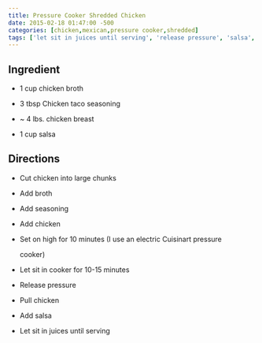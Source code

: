 ```yaml
---
title: Pressure Cooker Shredded Chicken
date: 2015-02-18 01:47:00 -500
categories: [chicken,mexican,pressure cooker,shredded]
tags: ['let sit in juices until serving', 'release pressure', 'salsa', 'pull chicken', 'add chicken', 'let sit in cooker for 10-15 minutes', 'set on high for 10 minutes (i use an electric cuisinart pressure cooker)', 'cut chicken into large chunks', 'chicken broth', 'chicken breast', 'add salsa', 'add broth', 'chicken taco seasoning', 'add seasoning']
---
```


## Ingredient



-   1 cup chicken broth

-   3 tbsp Chicken taco seasoning

-   \~ 4 lbs. chicken breast

-   1 cup salsa



## Directions



-   Cut chicken into large chunks

-   Add broth

-   Add seasoning

-   Add chicken

-   Set on high for 10 minutes (I use an electric Cuisinart pressure

    cooker)

-   Let sit in cooker for 10-15 minutes

-   Release pressure

-   Pull chicken

-   Add salsa

-   Let sit in juices until serving

